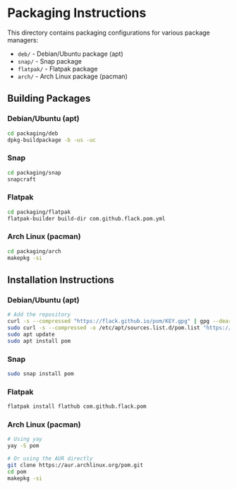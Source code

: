 # Packaging Instructions

This directory contains packaging configurations for various package managers:

- `deb/` - Debian/Ubuntu package (apt)
- `snap/` - Snap package
- `flatpak/` - Flatpak package
- `arch/` - Arch Linux package (pacman)

## Building Packages

### Debian/Ubuntu (apt)
```bash
cd packaging/deb
dpkg-buildpackage -b -us -uc
```

### Snap
```bash
cd packaging/snap
snapcraft
```

### Flatpak
```bash
cd packaging/flatpak
flatpak-builder build-dir com.github.flack.pom.yml
```

### Arch Linux (pacman)
```bash
cd packaging/arch
makepkg -si
```

## Installation Instructions

### Debian/Ubuntu (apt)
```bash
# Add the repository
curl -s --compressed "https://flack.github.io/pom/KEY.gpg" | gpg --dearmor | sudo tee /etc/apt/trusted.gpg.d/pom.gpg >/dev/null
sudo curl -s --compressed -o /etc/apt/sources.list.d/pom.list "https://flack.github.io/pom/pom.list"
sudo apt update
sudo apt install pom
```

### Snap
```bash
sudo snap install pom
```

### Flatpak
```bash
flatpak install flathub com.github.flack.pom
```

### Arch Linux (pacman)
```bash
# Using yay
yay -S pom

# Or using the AUR directly
git clone https://aur.archlinux.org/pom.git
cd pom
makepkg -si
``` 